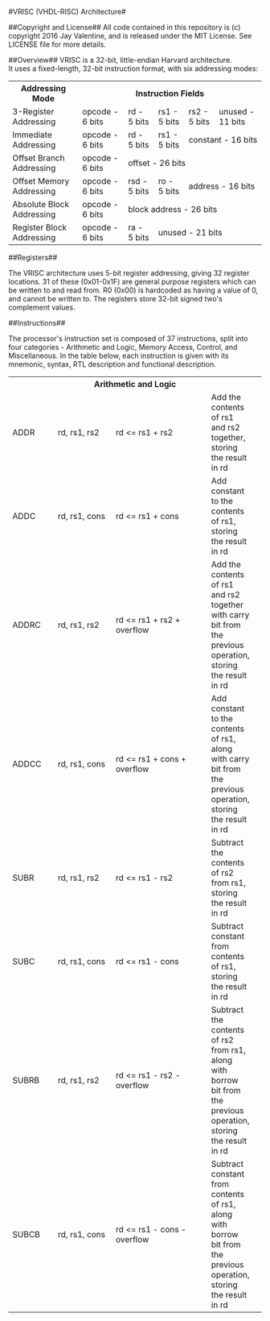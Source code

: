 #VRISC (VHDL-RISC) Architecture#

##Copyright and License##
All code contained in this repository is (c) copyright 2016 Jay Valentine, and is released under the MIT License.
See LICENSE file for more details.

##Overview##
VRISC is a 32-bit, little-endian Harvard architecture. <br>
It uses a fixed-length, 32-bit instruction format, with six addressing modes:
<table>
  <tr>
    <th>Addressing Mode</th>
    <th colspan="5">Instruction Fields</th>
  </tr>
  
  <tr>
    <td>3-Register Addressing</td>
    <td>opcode - 6 bits</td>
    <td>rd - 5 bits</td>
    <td>rs1 - 5 bits</td>
    <td>rs2 - 5 bits</td>
    <td>unused - 11 bits</td>
  </tr>
  
  <tr>
    <td>Immediate Addressing</td>
    <td>opcode - 6 bits</td>
    <td>rd - 5 bits</td>
    <td>rs1 - 5 bits</td>
    <td colspan="2">constant - 16 bits</td>
  </tr>
  
  <tr>
    <td>Offset Branch Addressing</td>
    <td>opcode - 6 bits</td>
    <td colspan="4">offset - 26 bits</td>
  </tr>
  
  <tr>
    <td>Offset Memory Addressing</td>
    <td>opcode - 6 bits</td>
    <td>rsd - 5 bits</td>
    <td>ro - 5 bits</td>
    <td colspan="2">address - 16 bits</td>
  </tr>
  
  <tr>
    <td>Absolute Block Addressing</td>
    <td>opcode - 6 bits</td>
    <td colspan="4">block address - 26 bits</td>
  </tr>
  
  <tr>
    <td>Register Block Addressing</td>
    <td>opcode - 6 bits</td>
    <td>ra - 5 bits</td>
    <td colspan="3">unused - 21 bits</td>
  </tr>
</table>
    
##Registers##

The VRISC architecture uses 5-bit register addressing, giving 32 register locations. 31 of these (0x01-0x1F) are general purpose registers which can be written to and read from. R0 (0x00) is hardcoded as having a value of 0, and cannot be written to. The registers store 32-bit signed two's complement values.

##Instructions##

The processor's instruction set is composed of 37 instructions, split into four categories - Arithmetic and Logic, Memory Access, Control, and Miscellaneous. In the table below, each instruction is given with its mnemonic, syntax, RTL description and functional description.

<table>
  <col width="100px" />
  <col width="150px" />
  <col width="250px" />
  <col />
  <tr>
    <th colspan="5">Arithmetic and Logic</th>
  </tr>
  
  <tr>
    <td>ADDR</td>
    <td>rd, rs1, rs2</td>
    <td>rd <= rs1 + rs2</td>
    <td>Add the contents of rs1 and rs2 together, storing the result in rd</td>
  </tr>
  <tr>
    <td>ADDC</td>
    <td>rd, rs1, cons</td>
    <td>rd <= rs1 + cons</td>
    <td>Add constant to the contents of rs1, storing the result in rd</td>
  </tr>
  <tr>
    <td>ADDRC</td>
    <td>rd, rs1, rs2</td>
    <td>rd <= rs1 + rs2 + overflow</td>
    <td>Add the contents of rs1 and rs2 together with carry bit from the previous operation, storing the result in rd</td>
  </tr>
  <tr>
    <td>ADDCC</td>
    <td>rd, rs1, cons</td>
    <td>rd <= rs1 + cons + overflow</td>
    <td>Add constant to the contents of rs1, along with carry bit from the previous operation, storing the result in rd</td>
  </tr>
  
  <tr>
    <td>SUBR</td>
    <td>rd, rs1, rs2</td>
    <td>rd <= rs1 - rs2</td>
    <td>Subtract the contents of rs2 from rs1, storing the result in rd</td>
  </tr>
  <tr>
    <td>SUBC</td>
    <td>rd, rs1, cons</td>
    <td>rd <= rs1 - cons</td>
    <td>Subtract constant from contents of rs1, storing the result in rd</td>
  </tr>
  <tr>
    <td>SUBRB</td>
    <td>rd, rs1, rs2</td>
    <td>rd <= rs1 - rs2 - overflow</td>
    <td>Subtract the contents of rs2 from rs1, along with borrow bit from the previous operation, storing the result in rd<td>
  </tr>
  <tr>
    <td>SUBCB</td>
    <td>rd, rs1, cons</td>
    <td>rd <= rs1 - cons - overflow</td>
    <td>Subtract constant from contents of rs1, along with borrow bit from the previous operation, storing the result in rd</td>
  </tr>
  
  
  
</table>
